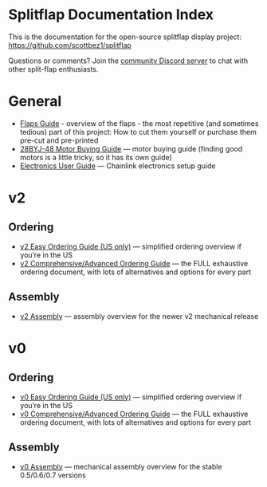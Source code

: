 # Splitflap Documentation Index
This is the documentation for the open-source splitflap display project: https://github.com/scottbez1/splitflap

Questions or comments? Join the [community Discord server](https://discord.gg/wgehm3PcrC) to chat with other split-flap enthusiasts.

# General
* [Flaps Guide](Flaps.md) - overview of the flaps - the most repetitive (and sometimes tedious) part of this project: How to cut them yourself or purchase them pre-cut and pre-printed
* [28BYJ-48 Motor Buying Guide](MotorGuide.md) — motor buying guide (finding good motors is a little tricky, so it has its own guide)
* [Electronics User Guide](ElectronicsGuide.md)  — Chainlink electronics setup guide

# v2
## Ordering
* [v2 Easy Ordering Guide (US only)](v2/OrderingEasy.md)  — simplified ordering overview if you’re in the US
* [v2 Comprehensive/Advanced Ordering Guide](v2/OrderingComplete.md)  — the FULL exhaustive ordering document, with lots of alternatives and options for every part

## Assembly
* [v2 Assembly](v2/Assembly.md)  — assembly overview for the newer v2 mechanical release

# v0
## Ordering
* [v0 Easy Ordering Guide (US only)](v0/OrderingEasy.md)  — simplified ordering overview if you’re in the US
* [v0 Comprehensive/Advanced Ordering Guide](v0/OrderingComplete.md)  — the FULL exhaustive ordering document, with lots of alternatives and options for every part

## Assembly
* [v0 Assembly](v0/Assembly.md)  — mechanical assembly overview for the stable 0.5/0.6/0.7 versions
